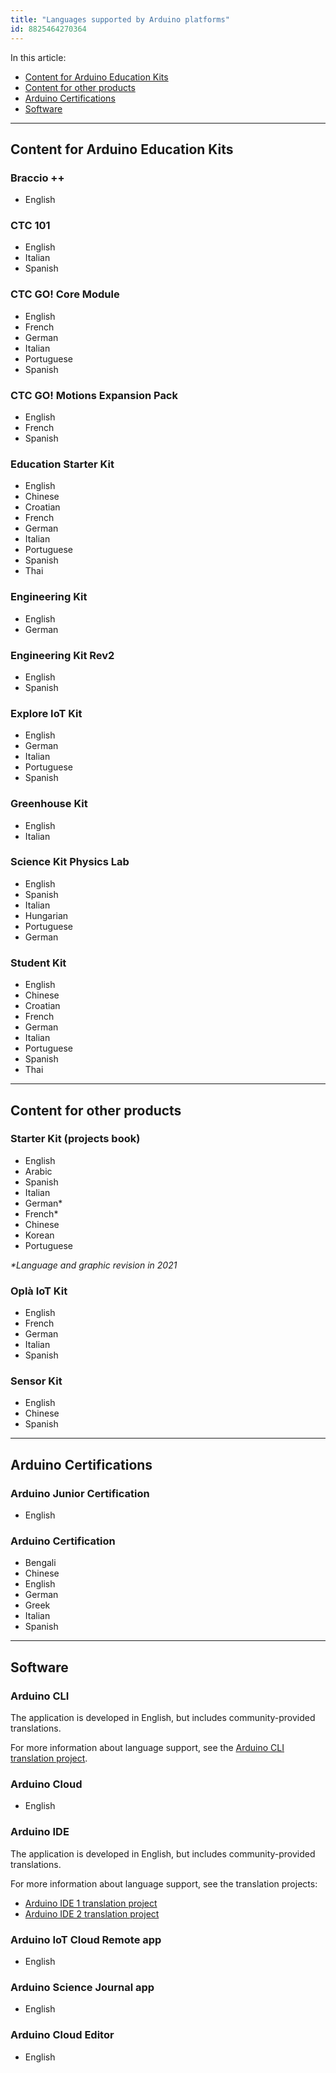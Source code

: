 ```yaml
---
title: "Languages supported by Arduino platforms"
id: 8825464270364
---
```


In this article:

* [Content for Arduino Education Kits](#education)
* [Content for other products](#other)
* [Arduino Certifications](#certification)
* [Software](#software)

---

<a id="education"></a>

## Content for Arduino Education Kits

### Braccio ++

* English

### CTC 101

* English
* Italian
* Spanish

<!-- markdownlint-disable-next-line MD026 -->
### CTC GO! Core Module

* English
* French
* German
* Italian
* Portuguese
* Spanish

### CTC GO! Motions Expansion Pack

* English
* French
* Spanish

### Education Starter Kit

* English
* Chinese
* Croatian
* French
* German
* Italian
* Portuguese
* Spanish
* Thai

### Engineering Kit

* English
* German

### Engineering Kit Rev2

* English
* Spanish

### Explore IoT Kit

* English
* German
* Italian
* Portuguese
* Spanish

### Greenhouse Kit

* English
* Italian

### Science Kit Physics Lab

* English
* Spanish
* Italian
* Hungarian
* Portuguese
* German

### Student Kit

* English
* Chinese
* Croatian
* French
* German
* Italian
* Portuguese
* Spanish
* Thai

---

<a id="other"></a>

## Content for other products

### Starter Kit (projects book)

* English
* Arabic
* Spanish
* Italian
* German*
* French*
* Chinese
* Korean
* Portuguese

<!-- markdownlint-disable-next-line MD036 -->
_*Language and graphic revision in 2021_

### Oplà IoT Kit

* English
* French
* German
* Italian
* Spanish

### Sensor Kit

* English
* Chinese
* Spanish

---

<a id="certification"></a>

## Arduino Certifications

### Arduino Junior Certification

* English

### Arduino Certification

* Bengali
* Chinese
* English
* German
* Greek
* Italian
* Spanish

---

<a id="software"></a>

## Software

### Arduino CLI

The application is developed in English, but includes community-provided translations.

For more information about language support, see the [Arduino CLI translation project](https://app.transifex.com/arduino-1/arduino-cli/).

### Arduino Cloud

* English

### Arduino IDE

The application is developed in English, but includes community-provided translations.

For more information about language support, see the translation projects:

* [Arduino IDE 1 translation project](https://explore.transifex.com/mbanzi/arduino-ide-15/)
* [Arduino IDE 2 translation project](https://explore.transifex.com/arduino-1/ide2/)

### Arduino IoT Cloud Remote app

* English

### Arduino Science Journal app

* English

### Arduino Cloud Editor

* English
